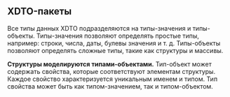 ## XDTO-пакеты

Все типы данных XDTO подразделяются на типы-значения и типы-объекты. Типы-значения позволяют определять простые типы, например: строки, числа, даты, булевы значения и т. д. Типы-объекты позволяют определять сложные типы, такие как структуры и массивы.

**Структуры моделируются типами-объектами.** Тип-объект может содержать свойства, которые соответствуют элементам структуры. Каждое свойство характеризуется уникальным именем и типом. Тип свойства может быть как типом-значением, так и типом-объектом.
